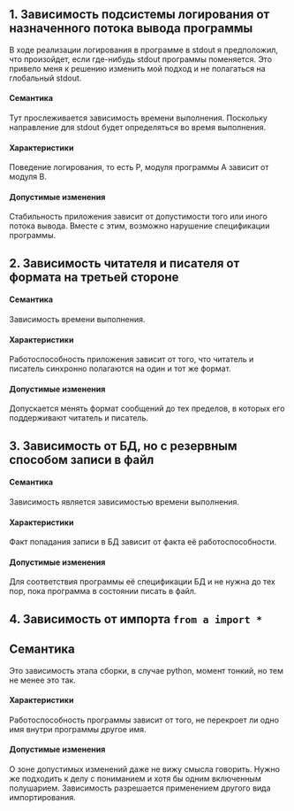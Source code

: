 ## 1. Зависимость подсистемы логирования от назначенного потока вывода программы
В ходе реализации логирования в программе в stdout я предположил, что произойдет, если где-нибудь stdout программы поменяется. Это привело меня к решению изменить мой подход и не полагаться на глобальный stdout.

#### Семантика

Тут прослеживается зависимость времени выполнения. Поскольку направление для stdout будет определяться во время выполнения.

#### Характеристики

Поведение логирования, то есть P, модуля программы A зависит от модуля B.

#### Допустимые изменения

Стабильность приложения зависит от допустимости того или иного потока вывода. Вместе с этим, возможно нарушение спецификации программы.

## 2. Зависимость читателя и писателя от формата на третьей стороне

#### Семантика

Зависимость времени выполнения.

#### Характеристики

Работоспособность приложения зависит от того, что читатель и писатель синхронно полагаются на один и тот же формат.

#### Допустимые изменения

Допускается менять формат сообщений до тех пределов, в которых его поддерживают читатель и писатель.

## 3. Зависимость от БД, но с резервным способом записи в файл

#### Семантика

Зависимость является зависимостью времени выполнения.

#### Характеристики

Факт попадания записи в БД зависит от факта её работоспособности.

#### Допустимые изменения

Для соответствия программы её спецификации БД и не нужна до тех пор, пока программа в состоянии писать в файл.

## 4. Зависимость от импорта `from a import *`

## Семантика

Это зависимость этапа сборки, в случае python, момент тонкий, но тем не менее это так.

#### Характеристики

Работоспособность программы зависит от того, не перекроет ли одно имя внутри программы другое имя.

#### Допустимые изменения

О зоне допустимых изменений даже не вижу смысла говорить. Нужно же подходить к делу с пониманием и хотя бы одним включенным полушарием. Зависимость разрешается применением другого вида импортирования.
